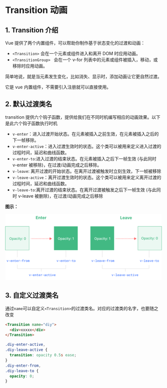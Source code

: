 # Transition 动画

## 1. Transition 介绍

Vue 提供了两个内置组件，可以帮助你制作基于状态变化的过渡和动画：

- `<Transition>` 会在一个元素或组件进入和离开 DOM 时应用动画。
- `<TransitionGroup> ` 会在一个 v-for 列表中的元素或组件被插入，移动，或移除时应用动画。

简单地说，就是当元素发生变化，比如消失、显示时，添加动画让它更自然过渡。

它是 vue 内置组件，不需要引入注册就可以直接使用。

## 2. 默认过渡类名

transition 提供六个钩子函数，提供给我们在不同时机编写相应的动画效果。以下是此六个钩子函数执行时机

- `v-enter`：进入过渡开始状态。在元素被插入之前生效，在元素被插入之后的下一帧移除。
- `v-enter-active`：进入过渡生效时的状态。这个类可以被用来定义进入过渡的过程时间，延迟和曲线函数。
- `v-enter-to`:进入过渡的结束状态。在元素被插入之后下一帧生效 (与此同时 v-enter 被移除)，在过渡/动画完成之后移除。
- `v-leave`: 离开过渡的开始状态。在离开过渡被触发时立刻生效，下一帧被移除
- `v-leave-active`：离开过渡生效时的状态。这个类可以被用来定义离开过渡的过程时间，延迟和曲线函数。
- `v-leave-to`:离开过渡的结束状态。在离开过渡被触发之后下一帧生效 (与此同时 v-leave 被删除)，在过渡/动画完成之后移除

**图示：**

![过渡图示](./asset/10.1.png)

## 3. 自定义过渡类名

通过`name`可以自定义`<Transition>`的过渡类名。对应的过渡类的名字，也要随之改变

``` html
<Transition name="diy">
  <div>xxxxx</div>
</Transition>
```

``` css
.diy-enter-active,
.diy-leave-active {
  transition: opacity 0.5s ease;
}
.diy-enter-from,
.diy-leave-to {
  opacity: 0;
}
```

